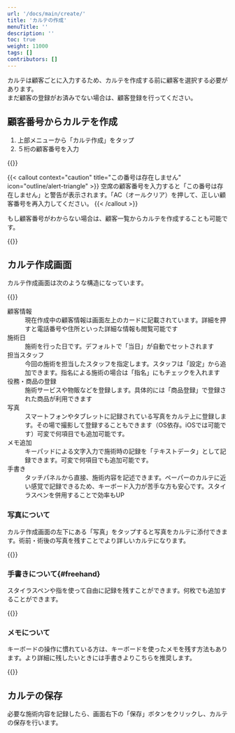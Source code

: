 ```yaml
---
url: '/docs/main/create/'
title: 'カルテの作成'
menuTitle: ''
description: ''
toc: true
weight: 11000
tags: []
contributors: []
---
```


カルテは顧客ごとに入力するため、カルテを作成する前に顧客を選択する必要があります。  
まだ顧客の登録がお済みでない場合は、顧客登録を行ってください。

## 顧客番号からカルテを作成

1. 上部メニューから「カルテ作成」をタップ
2. ５桁の顧客番号を入力

{{<iTablet filename="img/inputDigit" msg="顧客番号を入力して顧客カルテを作成できます">}}

{{< callout context="caution" title="この番号は存在しません" icon="outline/alert-triangle" >}}
空席の顧客番号を入力すると「この番号は存在しません」と警告が表示されます。「AC（オールクリア）を押して、正しい顧客番号を再入力してください。
{{< /callout >}}

もし顧客番号がわからない場合は、顧客一覧からカルテを作成することも可能です。

{{<iTablet filename="img/karte2" msg="カルテを探す">}}

## カルテ作成画面

カルテ作成画面は次のような構造になっています。

{{<iTablet filename="img/makeKarte" msg="カルテの作成画面">}}

<dl class="basic">
<dt>顧客情報</dt>
<dd>現在作成中の顧客情報は画面左上のカードに記載されています。詳細を押すと電話番号や住所といった詳細な情報も閲覧可能です</dd>
<dt>施術日</dt>
<dd>施術を行った日です。デフォルトで「当日」が自動でセットされます</dd>
<dt>担当スタッフ</dt>
<dd>今回の施術を担当したスタッフを指定します。スタッフは「設定」から追加できます。指名による施術の場合は「指名」にもチェックを入れます</dd>
<dt>役務・商品の登録</dt>
<dd>施術サービスや物販などを登録します。具体的には「商品登録」で登録された商品が利用できます</dd>
<dt>写真</dt>
<dd>スマートフォンやタブレットに記録されている写真をカルテ上に登録します。その場で撮影して登録することもできます（OS依存。iOSでは可能です）可変で何項目でも追加可能です。</dd>
<dt>メモ追加</dt>
<dd>キーパッドによる文字入力で施術時の記録を「テキストデータ」として記録できます。可変で何項目でも追加可能です。</dd>
<dt>手書き</dt>
<dd>タッチパネルから直接、施術内容を記述できます。ペーパーのカルテに近い感覚で記録できるため、キーボード入力が苦手な方も安心です。スタイラスペンを併用することで効率もUP</dd>
</dl>

### 写真について

カルテ作成画面の左下にある「写真」をタップすると写真をカルテに添付できます。術前・術後の写真を残すことでより詳しいカルテになります。

{{<iTablet filename="img/photos" msg="カルテに写真を添付する">}}

### 手書きについて{#freehand}

スタイラスペンや指を使って自由に記録を残すことができます。何枚でも追加することができます。

{{<iTablet filename="img/freehand" msg="カルテに手書きのメモを追加する">}}

### メモについて

キーボードの操作に慣れている方は、キーボードを使ったメモを残す方法もあります。より詳細に残したいときには手書きよりこちらを推奨します。

{{<iTablet filename="img/memo" msg="カルテにテキストメモを残す">}}

## カルテの保存

必要な施術内容を記録したら、画面右下の「保存」ボタンをクリックし、カルテの保存を行います。
